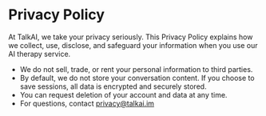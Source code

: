 # Privacy Policy

At TalkAI, we take your privacy seriously. This Privacy Policy explains how we collect, use, disclose, and safeguard your information when you use our AI therapy service.

- We do not sell, trade, or rent your personal information to third parties.
- By default, we do not store your conversation content. If you choose to save sessions, all data is encrypted and securely stored.
- You can request deletion of your account and data at any time.
- For questions, contact privacy@talkai.im 